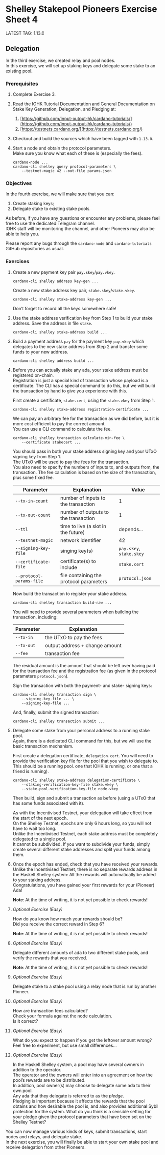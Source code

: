 # Shelley Stakepool Pioneers Exercise Sheet 4

LATEST TAG: 1.13.0

## Delegation

In the third exercise, we created relay and pool nodes.  
In this exercise, we will set up staking keys and delegate some stake to an existing pool.

### Prerequisites

1.  Complete Exercise 3.

2. 	Read the IOHK Tutorial Documentation and General Documentation
    on Stake Key Generation, Delegation, and Pledging at:

    1. 	[https://github.com/input-output-hk/cardano-tutorials/](https://github.com/input-output-hk/cardano-tutorials/)
    2. 	[https://testnets.cardano.org/](https://testnets.cardano.org/)

3. 	Checkout and build the sources which have been tagged with `1.13.0`.

4.	Start a node and obtain the protocol parameters.  
    Make sure you know what each of these is (especially the fees).

        cardano-node ...
        cardano-cli shelley query protocol-parameters \
            --testnet-magic 42 --out-file params.json

### Objectives

In the fourth exercise, we will make sure that you can:

1.  Create staking keys;
2.  Delegate stake to existing stake pools.

As before, if you have any questions or encounter any problems,
please feel free to use the dedicated Telegram channel.  
IOHK staff will be monitoring the channel,
and other Pioneers may also be able to help you.

Please report any bugs through the `cardano-node` and `cardano-tutorials`
GitHub repositories as usual.

### Exercises

1. 	Create a new payment key pair `pay.skey`/`pay.vkey`.

        cardano-cli shelley address key-gen ...

    Create a new stake address key pair, `stake.skey`/`stake.vkey`.

        cardano-cli shelley stake-address key-gen ...

    Don’t forget to record all the keys somewhere safe!

2.  Use the stake address verification key from Step 1 to build your stake address.
    Save the address in file `stake`.

        cardano-cli shelley stake-address build ...

3.  Build a payment address `pay` for the payment key `pay.vkey` which delegates to the
    new stake address from Step 2 and transfer some funds to your new address.

        cardano-cli shelley address build ...

4. 	Before you can actually stake any ada,
    your stake address must be registered on-chain.  
    Registration is just a special kind of transaction whose payload is a certificate.
    The CLI has a special command to do this, but we will build the transaction
    by hand to give you experience with this.

    First create a certificate, `stake.cert`,
    using the `stake.vkey` from Step 1.

	    cardano-cli shelley stake-address registration-certificate ...

    We can pay an arbitrary fee for the transaction as we did before,
    but it is more cost efficient to pay the correct amount.  
    You can use a CLI command to calculate the fee.

	    cardano-cli shelley transaction calculate-min-fee \
	        --certificate stakecert ...

    You should pass in both your stake address signing key and your UTxO signing key
    from Step 1.  
    The UTxO will be used to pay the fees for the transaction.  
    You also need to specify the numbers of inputs to, and outputs from, the transaction.
    The fee calculation is based on the size of the transaction, plus some fixed fee.

    | Parameter                | Explanation                             | Value                    |
    | ------------------------ | --------------------------------------- | ------------------------ |
    | `--tx-in-count`          | number of inputs to the transaction     | 1                        |
    | `--tx-out-count`         | number of outputs to the transaction    | 1                        |
    | `--ttl`                  | time to live (a slot in the future)     | depends...               |
    | `--testnet-magic`        | network identifier                      | 42                       |
    | `--signing-key-file`     | singing key(s)                          | `pay.skey`, `stake.skey` |
    | `--certificate-file`     | certificate(s) to include               | `stake.cert`             |
    | `--protocol-params-file` | file containing the protocol parameters | `protocol.json`            |

    Now build the transaction to register your stake address.

        cardano-cli shelley transaction build-raw ...

    You will need to provide several parameters when building the transaction, including:

    | Parameter  | Explanation                    |
    | ---------- | ------------------------------ |
    | `--tx-in`  | the UTxO to pay the fees       |
    | `--tx-out` | output address + change amount |
    | `--fee`    | transaction fee                |


    The residual amount is the amount that should be left over
    having paid for the transaction fee
    and the registration fee (as given in the protocol parameters `protocol.json`).

    Sign the transaction with both the payment- and stake- signing keys:

        cardano-cli shelley transaction sign \
            --signing-key-file ... \
            --signing-key-file ...

    And, finally, submit the signed transaction:

        cardano-cli shelley transaction submit ...

5. 	Delegate some stake from your personal address to a running stake pool.  
    Again, there is a dedicated CLI command for this,
    but we will use the basic transaction mechanism.

    First create a delegation certificate, `delegation.cert`.
    You will need to provide the verification key file for the pool
    that you wish to delegate to.  
    This should be a running pool.
    one that IOHK is running, or one that a friend is running).

        cardano-cli shelley stake-address delegation-certificate \
            --staking-verification-key-file stake.vkey \
            --stake-pool-verification-key-file node.vkey

    Then build, sign and submit a transaction as before
    (using a UTxO that has some funds associated with it).

    As with the Incentivised Testnet, your delegation will take effect
    from the start of the next epoch.  
    On the Shelley Testnet, epochs are only 6 hours long,
    so you will not have to wait too long.  
    Unlike the Incentivised Testnet, each stake address must be completely delegated
    to a single pool.  
    It cannot be subdivided.
    If you want to subdivide your funds, simply create several different stake addresses
    and split your funds among them.

6. 	Once the epoch has ended, check that you have received your rewards.  
    Unlike the Incentivised Testnet,
    there is no separate rewards address in the Haskell Shelley system:
    All the rewards will automatically be added to your staking address.  
    Congratulations, you have gained your first rewards for your (Pioneer) Ada!

    __Note__: At the time of writing, it is not yet possible to check rewards!

7. 	_Optional Exercise (Easy)_

    How do you know how much your rewards should be?  
    Did you receive the correct reward in Step 6?

    __Note__: At the time of writing, it is not yet possible to check rewards!

8. 	_Optional Exercise (Easy)_

    Delegate different amounts of ada to two different stake pools,
    and verify the rewards that you received.

    __Note__: At the time of writing, it is not yet possible to check rewards!

9. 	_Optional Exercise (Easy)_

    Delegate stake to a stake pool using a relay node that is run by another Pioneer.

10.	_Optional Exercise (Easy)_

    How are transaction fees calculated?  
    Check your formula against the node calculation.  
    Is it correct?

11. _Optional Exercise (Easy)_

    What do you expect to happen if you get the leftover amount wrong?  
    Feel free to experiment, but use small differences...

12. _Optional Exercise (Easy)_

    In the Haskell Shelley system, a pool may have several owners in addition
    to the operator.  
    The operator and the owners will enter into an agreement on how the pool’s rewards
    are to be distributed.  
    In addition, pool owner(s) may choose to delegate some ada to their own pool.  
    Any ada that they delegate is referred to as the _pledge_.  
    Pledging is important because it affects the rewards that the pool obtains
    and how desirable the pool is, and also provides additional
    Sybil protection for the system.
    What do you think is a sensible setting for your pledge
    given the protocol parameters that have been set on the Shelley Testnet?

You can now manage various kinds of keys,
submit transactions, start nodes and relays, and delegate stake.  
In the next exercise, you will finally be able to start your own stake pool
and receive delegation from other Pioneers.
